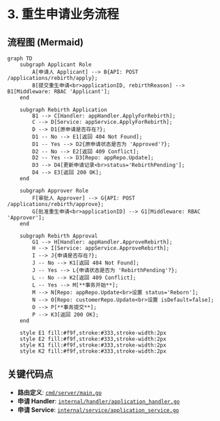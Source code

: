 # 3. 重生申请业务流程

## 流程图 (Mermaid)

```mermaid
graph TD
    subgraph Applicant Role
        A[申请人 Applicant] --> B{API: POST /applications/rebirth/apply};
        B[提交重生申请<br>applicationID, rebirthReason] --> B1[Middleware: RBAC 'Applicant'];
    end

    subgraph Rebirth Application
        B1 --> C[Handler: appHandler.ApplyForRebirth];
        C --> D[Service: appService.ApplyForRebirth];
        D --> D1{原申请是否存在?};
        D1 -- No --> E1[返回 404 Not Found];
        D1 -- Yes --> D2{原申请状态是否为 'Approved'?};
        D2 -- No --> E2[返回 409 Conflict];
        D2 -- Yes --> D3[Repo: appRepo.Update];
        D3 --> D4[更新申请记录<br>status='RebirthPending'];
        D4 --> E3[返回 200 OK];
    end

    subgraph Approver Role
        F[审批人 Approver] --> G{API: POST /applications/rebirth/approve};
        G[批准重生申请<br>applicationID] --> G1[Middleware: RBAC 'Approver'];
    end

    subgraph Rebirth Approval
        G1 --> H[Handler: appHandler.ApproveRebirth];
        H --> I[Service: appService.ApproveRebirth];
        I --> J{申请是否存在?};
        J -- No --> K1[返回 404 Not Found];
        J -- Yes --> L{申请状态是否为 'RebirthPending'?};
        L -- No --> K2[返回 409 Conflict];
        L -- Yes --> M[**事务开始**];
        M --> N[Repo: appRepo.Update<br>设置 status='Reborn'];
        N --> O[Repo: customerRepo.Update<br>设置 isDefault=false];
        O --> P[**事务提交**];
        P --> K3[返回 200 OK];
    end

    style E1 fill:#f9f,stroke:#333,stroke-width:2px
    style E2 fill:#f9f,stroke:#333,stroke-width:2px
    style K1 fill:#f9f,stroke:#333,stroke-width:2px
    style K2 fill:#f9f,stroke:#333,stroke-width:2px
```

## 关键代码点

*   **路由定义**: [`cmd/server/main.go`](cmd/server/main.go:175)
*   **申请 Handler**: [`internal/handler/application_handler.go`](internal/handler/application_handler.go)
*   **申请 Service**: [`internal/service/application_service.go`](internal/service/application_service.go)
